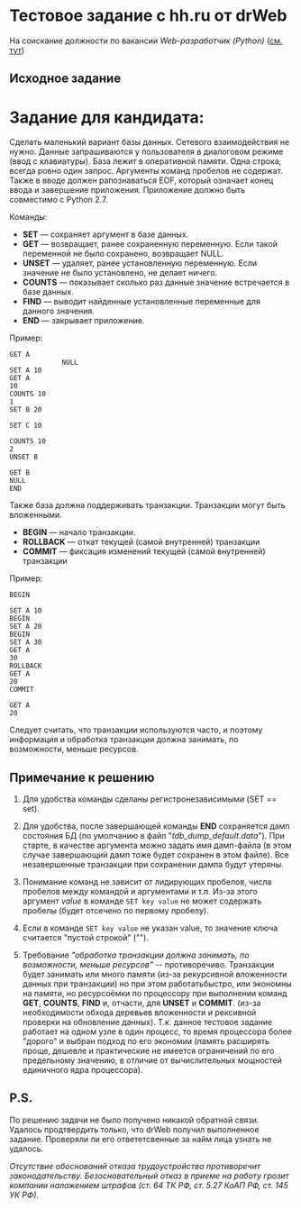 # Тестовое задание с hh.ru от drWeb

На соискание должности по вакансии _Web-разработчик (Python)_ ([см. тут](https://hh.ru/vacancy/45814971)) 

## Исходное задание

# Задание для кандидата:

Сделать маленький вариант базы данных. Сетевого взаимодействия не
нужно. Данные запрашиваются у пользователя в диалоговом режиме (ввод с
клавиатуры). База лежит в оперативной памяти.  Одна строка, всегда
ровно один запрос. Аргументы команд пробелов не содержат. Также в
вводе должен рапознаваться EOF, который означает конец ввода и
завершение приложения. Приложение должно быть совместимо с Python 2.7.

Команды:
* **SET** — сохраняет аргумент в базе данных.
* **GET** — возвращает, ранее сохраненную переменную. Если такой переменной не было сохранено, возвращает NULL.
* **UNSET** — удаляет, ранее установленную переменную. Если значение не было установлено, не делает ничего.
* **COUNTS** — показывает сколько раз данные значение встречается в базе данных.
* **FIND** — выводит найденные установленные переменные для данного значения.
* **END** — закрывает приложение.

Пример:
```text
GET A
             NULL
SET A 10
GET A
10
COUNTS 10
1
SET B 20

SET C 10

COUNTS 10
2
UNSET B

GET B
NULL
END
```

Также база должна поддерживать транзакции. Транзакции могут быть
вложенными.

* **BEGIN** — начало транзакции.
* **ROLLBACK** — откат текущей (самой внутренней) транзакции
* **COMMIT** — фиксация изменений текущей (самой внутренней) транзакции

Пример:
```text
BEGIN

SET A 10
BEGIN
SET A 20
BEGIN
SET A 30
GET A
30
ROLLBACK
GET A
20
COMMIT

GET A
20
```

Следует считать, что транзакции используются часто, и поэтому информация и обработка транзакции должна занимать, по 
возможности, меньше ресурсов.

## Примечание к решению

1. Для удобства команды сделаны регистронезависимыми (SET == set). 


2. Для удобства, после завершающей команды **END** сохраняется дамп состояния БД (по умолчанию в файл 
   "_tdb_dump_default.data_"). При старте, в качестве аргумента можно задать имя дамп-файла (в этом случае 
   завершающий дамп тоже будет сохранен в этом файле). Все незавершенные транзакции при сохранении дампа будут утеряны.


3. Понимание команд не зависит от лидирующих пробелов, числа пробелов между командой и аргументами и т.п. Из-за 
   этого аргумент _value_ в команде `SET key value` не может содержать пробелы (будет отсечено по первому пробелу).


4. Если в команде `SET key value` не указан value, то значение ключа считается "пустой строкой" ("").


5. Требование _"обработка транзакции должна занимать, по возможности, меньше ресурсов"_ -- противоречиво. Транзакции 
   будет занимать или много памяти (из-за рекурсивной вложенности данных при транзакции) но при этом  работатьбыстро,
   или экономны на памяти, но ресурсоёмки по процессору при выполнении команд **GET**, **COUNTS**, **FIND** и, 
   отчасти, для **UNSET** и **COMMIT**. (из-за необходимости обхода деревьев вложенности и рексивной проверки на 
   обновление данных). Т.к. данное тестовое задание работает на одном узле в один процесс, то время процессора более 
   "дорого" и выбран подход по его экономии (память расширять проще, дешевле и практические не имеется ограничений 
   по его предельному значению, в отличие от вычислительных мощностей единичного ядра процессора).

## P.S.

По решению задачи не было получено никакой обратной связи. Удалось продтвердить только, что drWeb получил 
выполненное задание. Проверяли ли его ответетсвенные за найм лица узнать не удалось.

_Отсутствие обоснований отказа трудоустройства противоречит законодательству. Безосновательный отказ в приеме на 
работу грозит компании наложением штрафов (ст. 64 ТК РФ, ст. 5.27 КоАП РФ, ст. 145 УК РФ)._
